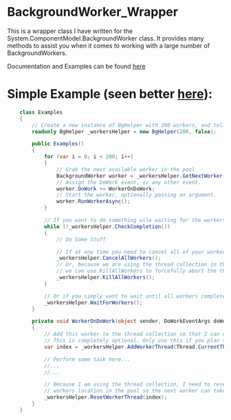 # BackgroundWorker_Wrapper
This is a wrapper class I have written for the System.ComponentModel.BackgroundWorker class. 
It provides many methods to assist you when it comes to working with a large number of BackgroundWorkers.

Documentation and Examples can be found [here](http://zejustin.info/BackgroudWorker_Wrapper/)


# Simple Example (seen better [here](http://zejustin.info/BackgroudWorker_Wrapper/examples.php)):
```C#
	class Examples
	{
		// Create a new instance of BgHelper with 200 workers, and tell it to not call DoEvents().
		readonly BgHelper _workersHelper = new BgHelper(200, false);

		public Examples()
		{
			for (var i = 0; i < 200; i++)
			{
				// Grab the next available worker in the pool
				BackgroundWorker worker = _workersHelper.GetNextWorker();
				// Assign the DoWork event, or any other event.
				worker.DoWork += WorkerOnDoWork;
				// Start the worker, optionally passing an argument.
				worker.RunWorkerAsync();
			}

			// If you want to do something wile waiting for the workers to complete
			while (!_workersHelper.CheckCompletion())
			{
				// Do Some Stuff

				// If at any time you need to cancel all of your workers, simply call the method.
				_workersHelper.CancelAllWorkers();
				// Or, because we are using the thread collection in this example
				// we can use KillAllWorkers to forcefully abort the threads themselves.
				_workersHelper.KillAllWorkers();
			}

			// Or if you simply want to wait until all workers complete instead, just use this.
			_workersHelper.WaitForWorkers();
		}

		private void WorkerOnDoWork(object sender, DoWorkEventArgs doWorkEventArgs)
		{
			// Add this worker to the thread collection so that I can call KillAllWorkers later.
			// This is completely optional. Only use this if you plan to use KillAllWorkers
			var index = _workersHelper.AddWorkerThread(Thread.CurrentThread);

			// Perform some task here...
			//...
			//...

			// Because I am using the thread collection, I need to reset this
			// workers location in the pool so the next worker can take its place.
			_workersHelper.ResetWorkerThread(index);
		}
	}
```